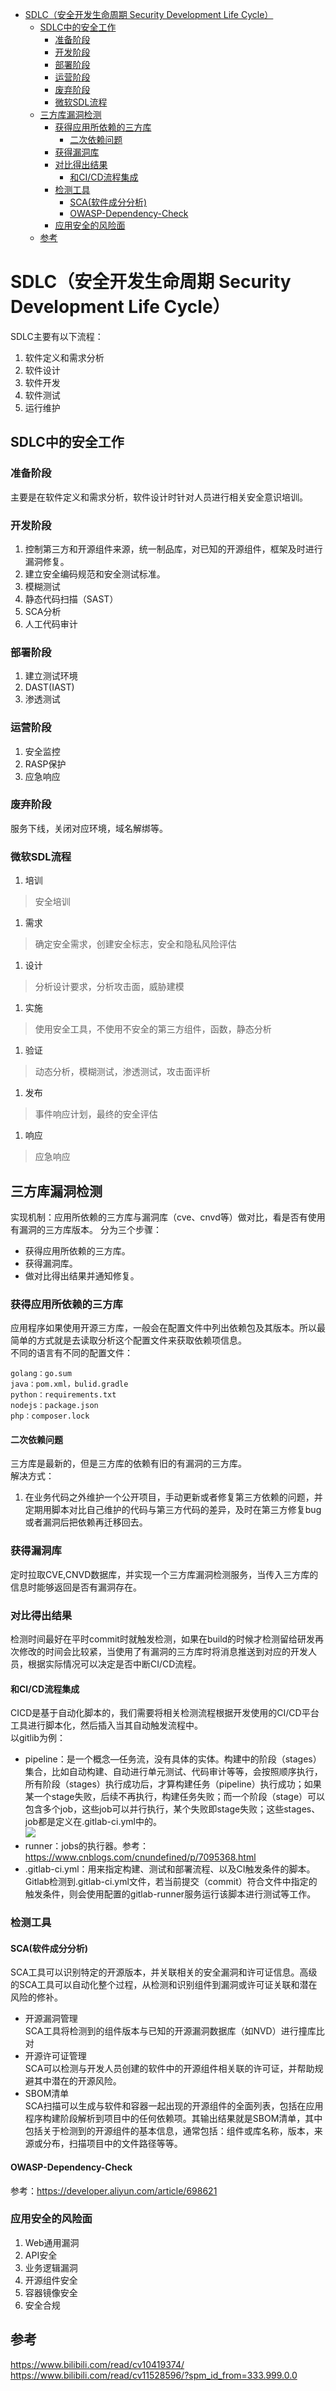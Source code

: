 - [SDLC（安全开发生命周期 Security Development Life Cycle）](#sdlc安全开发生命周期-security-development-life-cycle)
  - [SDLC中的安全工作](#sdlc中的安全工作)
    - [准备阶段](#准备阶段)
    - [开发阶段](#开发阶段)
    - [部署阶段](#部署阶段)
    - [运营阶段](#运营阶段)
    - [废弃阶段](#废弃阶段)
    - [微软SDL流程](#微软sdl流程)
  - [三方库漏洞检测](#三方库漏洞检测)
    - [获得应用所依赖的三方库](#获得应用所依赖的三方库)
      - [二次依赖问题](#二次依赖问题)
    - [获得漏洞库](#获得漏洞库)
    - [对比得出结果](#对比得出结果)
      - [和CI/CD流程集成](#和cicd流程集成)
    - [检测工具](#检测工具)
      - [SCA(软件成分分析)](#sca软件成分分析)
      - [OWASP-Dependency-Check](#owasp-dependency-check)
    - [应用安全的风险面](#应用安全的风险面)
  - [参考](#参考)

# SDLC（安全开发生命周期 Security Development Life Cycle）
SDLC主要有以下流程：
1. 软件定义和需求分析
2. 软件设计
3. 软件开发
4. 软件测试
5. 运行维护
## SDLC中的安全工作
### 准备阶段
主要是在软件定义和需求分析，软件设计时针对人员进行相关安全意识培训。
### 开发阶段
1. 控制第三方和开源组件来源，统一制品库，对已知的开源组件，框架及时进行漏洞修复。
2. 建立安全编码规范和安全测试标准。
3. 模糊测试
4. 静态代码扫描（SAST）
5. SCA分析
6. 人工代码审计
### 部署阶段
1. 建立测试环境
2. DAST(IAST)
3. 渗透测试
### 运营阶段
1. 安全监控
2. RASP保护
3. 应急响应
### 废弃阶段
服务下线，关闭对应环境，域名解绑等。
### 微软SDL流程
1. 培训
> 安全培训
1. 需求
> 确定安全需求，创建安全标志，安全和隐私风险评估
1. 设计
> 分析设计要求，分析攻击面，威胁建模
1. 实施
> 使用安全工具，不使用不安全的第三方组件，函数，静态分析
1. 验证
> 动态分析，模糊测试，渗透测试，攻击面评析
1. 发布
> 事件响应计划，最终的安全评估
1. 响应
> 应急响应
## 三方库漏洞检测
实现机制：应用所依赖的三方库与漏洞库（cve、cnvd等）做对比，看是否有使用有漏洞的三方库版本。
分为三个步骤：
*  获得应用所依赖的三方库。
*  获得漏洞库。
*  做对比得出结果并通知修复。 
### 获得应用所依赖的三方库
应用程序如果使用开源三方库，一般会在配置文件中列出依赖包及其版本。所以最简单的方式就是去读取分析这个配置文件来获取依赖项信息。   
不同的语言有不同的配置文件：  
```
golang：go.sum
java：pom.xml，bulid.gradle
python：requirements.txt
nodejs：package.json
php：composer.lock 
```
#### 二次依赖问题
三方库是最新的，但是三方库的依赖有旧的有漏洞的三方库。  
解决方式：
1. 在业务代码之外维护一个公开项目，手动更新或者修复第三方依赖的问题，并定期用脚本对比自己维护的代码与第三方代码的差异，及时在第三方修复bug或者漏洞后把依赖再迁移回去。
### 获得漏洞库
定时拉取CVE,CNVD数据库，并实现一个三方库漏洞检测服务，当传入三方库的信息时能够返回是否有漏洞存在。
### 对比得出结果
检测时间最好在平时commit时就触发检测，如果在build的时候才检测留给研发再次修改的时间会比较紧，当使用了有漏洞的三方库时将消息推送到对应的开发人员，根据实际情况可以决定是否中断CI/CD流程。
#### 和CI/CD流程集成
CICD是基于自动化脚本的，我们需要将相关检测流程根据开发使用的CI/CD平台工具进行脚本化，然后插入当其自动触发流程中。  
以gitlib为例：  
* pipeline：是一个概念—任务流，没有具体的实体。构建中的阶段（stages）集合，比如自动构建、自动进行单元测试、代码审计等等，会按照顺序执行，所有阶段（stages）执行成功后，才算构建任务（pipeline）执行成功；如果某一个stage失败，后续不再执行，构建任务失败；而一个阶段（stage）可以包含多个job，这些job可以并行执行，某个失败即stage失败；这些stages、job都是定义在.gitlab-ci.yml中的。  
 ![](2023-09-04-16-00-34.png)  
* runner：jobs的执行器。参考：https://www.cnblogs.com/cnundefined/p/7095368.html    
* .gitlab-ci.yml：用来指定构建、测试和部署流程、以及CI触发条件的脚本。Gitlab检测到.gitlab-ci.yml文件，若当前提交（commit）符合文件中指定的触发条件，则会使用配置的gitlab-runner服务运行该脚本进行测试等工作。
### 检测工具
#### SCA(软件成分分析)
SCA工具可以识别特定的开源版本，并关联相关的安全漏洞和许可证信息。高级的SCA工具可以自动化整个过程，从检测和识别组件到漏洞或许可证关联和潜在风险的修补。  
* 开源漏洞管理  
SCA工具将检测到的组件版本与已知的开源漏洞数据库（如NVD）进行撞库比对
* 开源许可证管理  
SCA可以检测与开发人员创建的软件中的开源组件相关联的许可证，并帮助规避其中潜在的开源风险。
* SBOM清单  
SCA扫描可以生成与软件和容器一起出现的开源组件的全面列表，包括在应用程序构建阶段解析到项目中的任何依赖项。其输出结果就是SBOM清单，其中包括关于检测到的开源组件的基本信息，通常包括：组件或库名称，版本，来源或分布，扫描项目中的文件路径等等。
#### OWASP-Dependency-Check
参考：https://developer.aliyun.com/article/698621
### 应用安全的风险面
1. Web通用漏洞
2. API安全
3. 业务逻辑漏洞
4. 开源组件安全
5. 容器镜像安全
6. 安全合规
## 参考
https://www.bilibili.com/read/cv10419374/  
https://www.bilibili.com/read/cv11528596/?spm_id_from=333.999.0.0